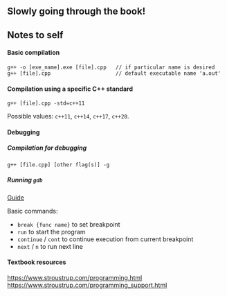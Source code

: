 ## Slowly going through the book!

## Notes to self


#### Basic compilation
```
g++ -o [exe_name].exe [file].cpp   // if particular name is desired
g++ [file].cpp                     // default executable name 'a.out'
```

#### Compilation using a specific C++ standard
```
g++ [file].cpp -std=c++11
```
Possible values: `c++11`, `c++14`, `c++17`, `c++20`.


#### Debugging

##### Compilation for debugging

```
g++ [file.cpp] [other flag(s)] -g
```

##### Running `gdb`

[Guide](https://www.cs.swarthmore.edu/~newhall/unixhelp/howto_gdb.php)

Basic commands:
- `break {func name}` to set breakpoint
- `run` to start the program
- `continue` / `cont` to continue execution from current breakpoint
- `next` / `n` to run next line


#### Textbook resources
https://www.stroustrup.com/programming.html
https://www.stroustrup.com/programming_support.html